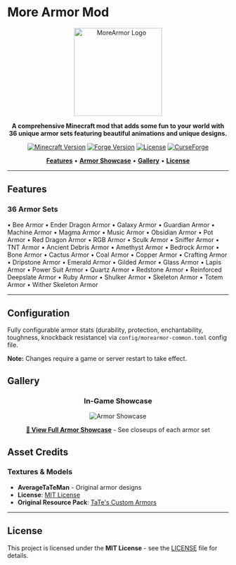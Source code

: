 # More Armor Mod

<div align="center">

<img src="docs/images/MoreArmorLogo.png" alt="MoreArmor Logo" width="200" height="200" />

**A comprehensive Minecraft mod that adds some fun to your world with 36 unique armor sets featuring beautiful animations and unique designs.**

[![Minecraft Version](https://img.shields.io/badge/Minecraft-1.20.1-blue.svg)](https://www.minecraft.net/)
[![Forge Version](https://img.shields.io/badge/Forge-47.1.0+-orange.svg)](https://files.minecraftforge.net/)
[![License](https://img.shields.io/badge/License-MIT-green.svg)](LICENSE)
[![CurseForge](https://img.shields.io/badge/CurseForge-Download-blue.svg)](https://www.curseforge.com/minecraft/mc-mods/more-armorsets)

[**Features**](#features) • [**Armor Showcase**](docs/ARMOR_SHOWCASE.md) • [**Gallery**](#gallery) • [**License**](#license)

</div>

---

## Features

### **36 Armor Sets**
• Bee Armor • Ender Dragon Armor • Galaxy Armor • Guardian Armor • Machine Armor • Magma Armor • Music Armor • Obsidian Armor • Pot Armor • Red Dragon Armor • RGB Armor • Sculk Armor • Sniffer Armor • TNT Armor • Ancient Debris Armor • Amethyst Armor • Bedrock Armor • Bone Armor • Cactus Armor • Coal Armor • Copper Armor • Crafting Armor • Dripstone Armor • Emerald Armor • Gilded Armor • Glass Armor • Lapis Armor • Power Suit Armor • Quartz Armor • Redstone Armor • Reinforced Deepslate Armor • Ruby Armor • Shulker Armor • Skeleton Armor • Totem Armor • Wither Skeleton Armor

---

## Configuration

Fully configurable armor stats (durability, protection, enchantability, toughness, knockback resistance) via `config/morearmor-common.toml` config file. 

**Note:** Changes require a game or server restart to take effect.

## Gallery

<div align="center">

### **In-Game Showcase**
![Armor Showcase](docs/images/armor_showcase.png)

**[📖 View Full Armor Showcase](docs/ARMOR_SHOWCASE.md)** - See closeups of each armor set

</div>

## Asset Credits

### **Textures & Models**
- **AverageTaTeMan** - Original armor designs
- **License**: [MIT License](src/main/resources/assets/morearmor/textures/averagetateman/LICENSE)
- **Original Resource Pack**: [TaTe's Custom Armors](https://modrinth.com/resourcepack/tates-custom-armors-and-elytras)

---

## License

This project is licensed under the **MIT License** - see the [LICENSE](LICENSE) file for details.